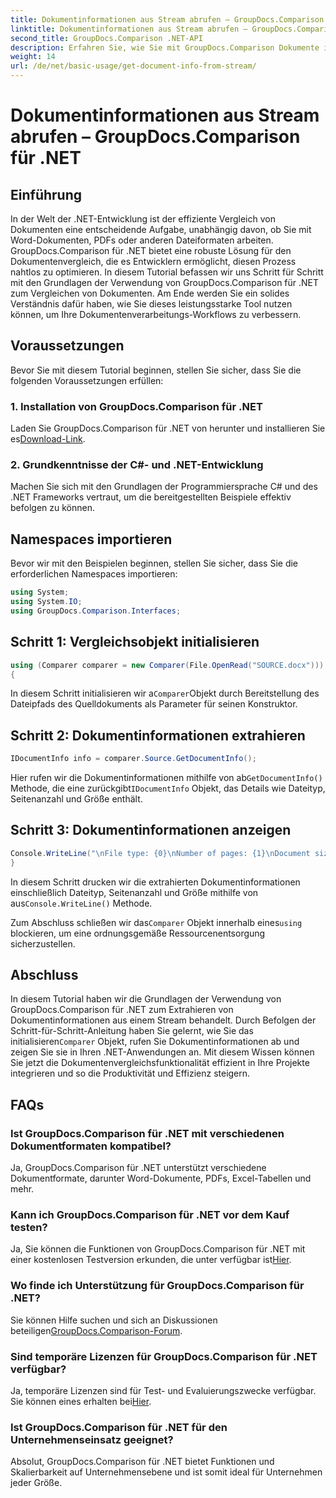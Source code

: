 ```yaml
---
title: Dokumentinformationen aus Stream abrufen – GroupDocs.Comparison für .NET
linktitle: Dokumentinformationen aus Stream abrufen – GroupDocs.Comparison für .NET
second_title: GroupDocs.Comparison .NET-API
description: Erfahren Sie, wie Sie mit GroupDocs.Comparison Dokumente in .NET effizient vergleichen und so Ihre Dokumentenverarbeitungs-Workflows nahtlos verbessern.
weight: 14
url: /de/net/basic-usage/get-document-info-from-stream/
---
```


# Dokumentinformationen aus Stream abrufen – GroupDocs.Comparison für .NET

## Einführung
In der Welt der .NET-Entwicklung ist der effiziente Vergleich von Dokumenten eine entscheidende Aufgabe, unabhängig davon, ob Sie mit Word-Dokumenten, PDFs oder anderen Dateiformaten arbeiten. GroupDocs.Comparison für .NET bietet eine robuste Lösung für den Dokumentenvergleich, die es Entwicklern ermöglicht, diesen Prozess nahtlos zu optimieren. In diesem Tutorial befassen wir uns Schritt für Schritt mit den Grundlagen der Verwendung von GroupDocs.Comparison für .NET zum Vergleichen von Dokumenten. Am Ende werden Sie ein solides Verständnis dafür haben, wie Sie dieses leistungsstarke Tool nutzen können, um Ihre Dokumentenverarbeitungs-Workflows zu verbessern.
## Voraussetzungen
Bevor Sie mit diesem Tutorial beginnen, stellen Sie sicher, dass Sie die folgenden Voraussetzungen erfüllen:
### 1. Installation von GroupDocs.Comparison für .NET
 Laden Sie GroupDocs.Comparison für .NET von herunter und installieren Sie es[Download-Link](https://releases.groupdocs.com/comparison/net/).
### 2. Grundkenntnisse der C#- und .NET-Entwicklung
Machen Sie sich mit den Grundlagen der Programmiersprache C# und des .NET Frameworks vertraut, um die bereitgestellten Beispiele effektiv befolgen zu können.

## Namespaces importieren
Bevor wir mit den Beispielen beginnen, stellen Sie sicher, dass Sie die erforderlichen Namespaces importieren:
```csharp
using System;
using System.IO;
using GroupDocs.Comparison.Interfaces;
```

## Schritt 1: Vergleichsobjekt initialisieren
```csharp
using (Comparer comparer = new Comparer(File.OpenRead("SOURCE.docx")))
{
```
 In diesem Schritt initialisieren wir a`Comparer`Objekt durch Bereitstellung des Dateipfads des Quelldokuments als Parameter für seinen Konstruktor.
## Schritt 2: Dokumentinformationen extrahieren
```csharp
IDocumentInfo info = comparer.Source.GetDocumentInfo();
```
 Hier rufen wir die Dokumentinformationen mithilfe von ab`GetDocumentInfo()` Methode, die eine zurückgibt`IDocumentInfo` Objekt, das Details wie Dateityp, Seitenanzahl und Größe enthält.
## Schritt 3: Dokumentinformationen anzeigen
```csharp
Console.WriteLine("\nFile type: {0}\nNumber of pages: {1}\nDocument size: {2} bytes", info.FileType, info.PageCount, info.Size);
}
```
 In diesem Schritt drucken wir die extrahierten Dokumentinformationen einschließlich Dateityp, Seitenanzahl und Größe mithilfe von aus`Console.WriteLine()` Methode.

 Zum Abschluss schließen wir das`Comparer` Objekt innerhalb eines`using` blockieren, um eine ordnungsgemäße Ressourcenentsorgung sicherzustellen.

## Abschluss
 In diesem Tutorial haben wir die Grundlagen der Verwendung von GroupDocs.Comparison für .NET zum Extrahieren von Dokumentinformationen aus einem Stream behandelt. Durch Befolgen der Schritt-für-Schritt-Anleitung haben Sie gelernt, wie Sie das initialisieren`Comparer` Objekt, rufen Sie Dokumentinformationen ab und zeigen Sie sie in Ihren .NET-Anwendungen an. Mit diesem Wissen können Sie jetzt die Dokumentenvergleichsfunktionalität effizient in Ihre Projekte integrieren und so die Produktivität und Effizienz steigern.
## FAQs
### Ist GroupDocs.Comparison für .NET mit verschiedenen Dokumentformaten kompatibel?
Ja, GroupDocs.Comparison für .NET unterstützt verschiedene Dokumentformate, darunter Word-Dokumente, PDFs, Excel-Tabellen und mehr.
### Kann ich GroupDocs.Comparison für .NET vor dem Kauf testen?
 Ja, Sie können die Funktionen von GroupDocs.Comparison für .NET mit einer kostenlosen Testversion erkunden, die unter verfügbar ist[Hier](https://releases.groupdocs.com/).
### Wo finde ich Unterstützung für GroupDocs.Comparison für .NET?
 Sie können Hilfe suchen und sich an Diskussionen beteiligen[GroupDocs.Comparison-Forum](https://forum.groupdocs.com/c/comparison/12).
### Sind temporäre Lizenzen für GroupDocs.Comparison für .NET verfügbar?
 Ja, temporäre Lizenzen sind für Test- und Evaluierungszwecke verfügbar. Sie können eines erhalten bei[Hier](https://purchase.groupdocs.com/temporary-license/).
### Ist GroupDocs.Comparison für .NET für den Unternehmenseinsatz geeignet?
Absolut, GroupDocs.Comparison für .NET bietet Funktionen und Skalierbarkeit auf Unternehmensebene und ist somit ideal für Unternehmen jeder Größe.